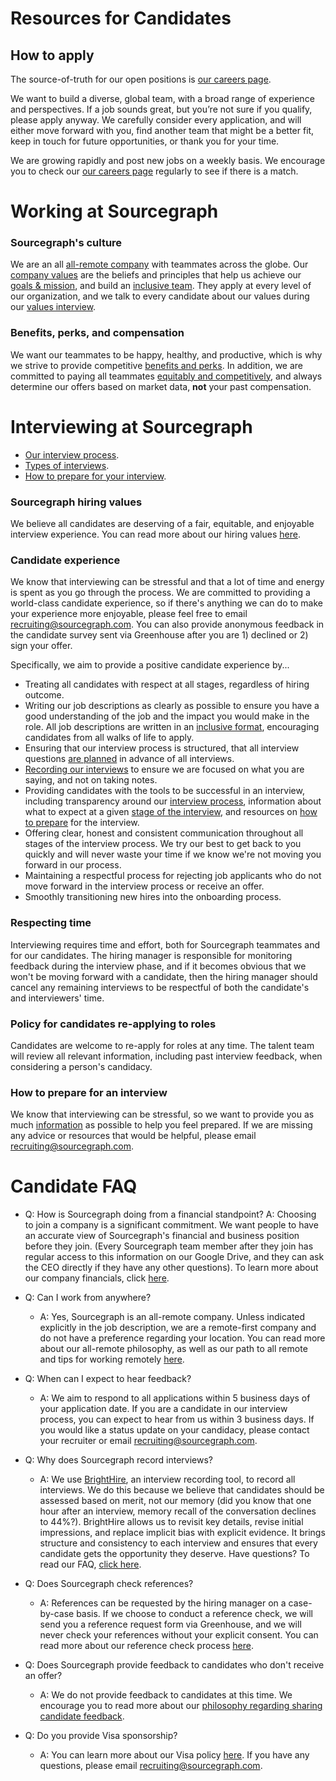 # Resources for Candidates

## How to apply

The source-of-truth for our open positions is [our careers page](https://boards.greenhouse.io/sourcegraph91). 

We want to build a diverse, global team, with a broad range of experience and perspectives. If a job sounds great, but you’re not sure if you qualify, please apply anyway. We carefully consider every application, and will either move forward with you, find another team that might be a better fit, keep in touch for future opportunities, or thank you for your time.

We are growing rapidly and post new jobs on a weekly basis.  We encourage you to check our [our careers page](https://boards.greenhouse.io/sourcegraph91) regularly to see if there is a match.

# Working at Sourcegraph 

### Sourcegraph's culture 

We are an all [all-remote company](https://about.sourcegraph.com/handbook/company/remote) with teammates across the globe.  Our [company values](https://about.sourcegraph.com/handbook/company/values) are the beliefs and principles that help us achieve our [goals & mission](https://about.sourcegraph.com/handbook/company/strategy#mission), and build an [inclusive team](https://about.sourcegraph.com/handbook/company/values#be-welcoming-and-inclusive). They apply at every level of our organization, and we talk to every candidate about our values during our [values interview](https://about.sourcegraph.com/handbook/talent/interview_training). 

### Benefits, perks, and compensation

We want our teammates to be happy, healthy, and productive, which is why we strive to provide competitive [benefits and perks](https://about.sourcegraph.com/handbook/people-ops/benefits-and-perks). In addition, we are committed to paying all teammates [equitably and competitively](https://about.sourcegraph.com/handbook/people-ops/compensation), and always determine our offers based on market data, **not** your past compensation. 

# Interviewing at Sourcegraph

- [Our interview process](https://about.sourcegraph.com/handbook/talent/the_interview_process).
- [Types of interviews](https://about.sourcegraph.com/handbook/talent/types_of_interviews).
- [How to prepare for your interview](https://about.sourcegraph.com/handbook/talent/how_to_prepare_for_candidates).

### Sourcegraph hiring values 

We believe all candidates are deserving of a fair, equitable, and enjoyable interview experience. You can read more about our hiring values [here](https://about.sourcegraph.com/handbook/talent/hiring#values-and-practices).

### Candidate experience 

We know that interviewing can be stressful and that a lot of time and energy is spent as you go through the process. We are committed to providing a world-class candidate experience, so if there's anything we can do to make your experience more enjoyable, please feel free to email recruiting@sourcegraph.com.  You can also provide anonymous feedback in the candidate survey sent via Greenhouse after you are 1) declined or 2) sign your offer. 

Specifically, we aim to provide a positive candidate experience by...

- Treating all candidates with respect at all stages, regardless of hiring outcome.
- Writing our job descriptions as clearly as possible to ensure you have a good understanding of the job and the impact you would make in the role. All job descriptions are written in an [inclusive format](https://about.sourcegraph.com/handbook/talent/hiring/interview_process#creating-a-job-description), encouraging candidates from all walks of life to apply. 
- Ensuring that our interview process is structured, that all interview questions [are planned](https://about.sourcegraph.com/handbook/talent/hiring/interview_process#creating-an-interview-plan) in advance of all interviews.
- [Recording our interviews](https://about.sourcegraph.com/handbook/talent/hiring/guide_to_using_brighthire) to ensure we are focused on what you are saying, and not on taking notes.  
- Providing candidates with the tools to be successful in an interview, including transparency around our [interview process](https://about.sourcegraph.com/handbook/talent/the_interview_process), information about what to expect at a given [stage of the interview](https://about.sourcegraph.com/handbook/talent/types_of_interviews), and resources on [how to prepare](https://about.sourcegraph.com/handbook/talent/how_to_prepare_for_candidates) for the interview.
- Offering clear, honest and consistent communication throughout all stages of the interview process.  We try our best to get back to you quickly and will never waste your time if we know we're not moving you forward in our process.
- Maintaining a respectful process for rejecting job applicants who do not move forward in the interview process or receive an offer.
- Smoothly transitioning new hires into the onboarding process.

### Respecting time

Interviewing requires time and effort, both for Sourcegraph teammates and for our candidates. The hiring manager is responsible for monitoring feedback during the interview phase, and if it becomes obvious that we won't be moving forward with a candidate, then the hiring manager should cancel any remaining interviews to be respectful of both the candidate's and interviewers' time.

### Policy for candidates re-applying to roles

Candidates are welcome to re-apply for roles at any time. The talent team will review all relevant information, including past interview feedback, when considering a person's candidacy.

### How to prepare for an interview 

We know that interviewing can be stressful, so we want to provide you as much [information](https://about.sourcegraph.com/handbook/talent/how_to_prepare_for_candidates) as possible to help you feel prepared.  If we are missing any advice or resources that would be helpful, please email recruiting@sourcegraph.com.   

# Candidate FAQ

- Q: How is Sourcegraph doing from a financial standpoint?
A: Choosing to join a company is a significant commitment. We want people to have an accurate view of Sourcegraph's financial and business position before they join. (Every Sourcegraph team member after they join has regular access to this information on our Google Drive, and they can ask the CEO directly if they have any other questions).  To learn more about our company financials, click [here](https://about.sourcegraph.com/handbook/talent/hiring#sharing-company-financials).

- Q: Can I work from anywhere?
   - A: Yes, Sourcegraph is an all-remote company. Unless indicated explicitly in the job description, we are a remote-first company and do not have a preference regarding your location.  You can read more about our all-remote philosophy, as well as our path to all remote and tips for working remotely [here](https://about.sourcegraph.com/handbook/company/remote). 

- Q: When can I expect to hear feedback?
   - A: We aim to respond to all applications within 5 business days of your application date.  If you are a candidate in our interview process, you can expect to hear from us within 3 business days. If you would like a status update on your candidacy, please contact your recruiter or email recruiting@sourcegraph.com.

- Q: Why does Sourcegraph record interviews?
   - A: We use [BrightHire](https://about.sourcegraph.com/handbook/talent/hiring/guide_to_using_brighthire#what-is-brighthire), an interview recording tool, to record all interviews.  We do this because we believe that candidates should be assessed based on merit, not our memory (did you know that one hour after an interview, memory recall of the conversation declines to 44%?). BrightHire allows us to revisit key details, revise initial impressions, and replace implicit bias with explicit evidence. It brings structure and consistency to each interview and ensures that every candidate gets the opportunity they deserve.  Have questions?  To read our FAQ, [click here](https://about.sourcegraph.com/handbook/talent/hiring/guide_to_using_brighthire#candidate-faq).

- Q: Does Sourcegraph check references?
   - A: References can be requested by the hiring manager on a case-by-case basis. If we choose to conduct a reference check, we will send you a reference request form via Greenhouse, and we will never check your references without your explicit consent.  You can read more about our reference check process [here](https://about.sourcegraph.com/handbook/talent/hiring/reference_check_questions).

- Q: Does Sourcegraph provide feedback to candidates who don't receive an offer?
   - A: We do not provide feedback to candidates at this time.  We encourage you to read more about our [philosophy regarding sharing candidate feedback](https://about.sourcegraph.com/handbook/talent/hiring#sharing-interview-feedback).

- Q: Do you provide Visa sponsorship?
   - A: You can learn more about our Visa policy [here](https://about.sourcegraph.com/handbook/people-ops/visa-sponsorship).  If you have any questions, please email recruiting@sourcegraph.com.
